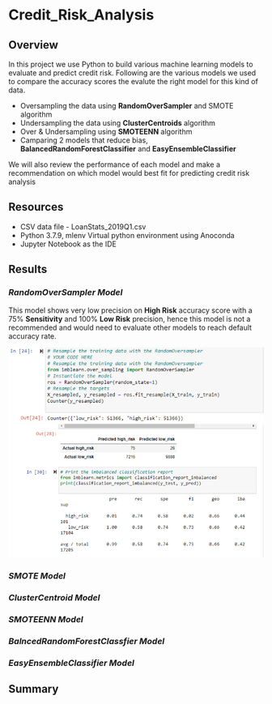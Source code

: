 # Credit_Risk_Analysis
## Overview
In this project we use Python to build various machine learning models to evaluate and predict credit risk. 
Following are the various models we used to compare the accuracy scores the evalute the right model for this kind of data.
* Oversampling the data using **RandomOverSampler** and SMOTE algorithm
* Undersampling the data using **ClusterCentroids** algorithm
* Over & Undersampling using **SMOTEENN** algorithm
* Camparing 2 models that reduce bias, **BalancedRandomForestClassifier** and **EasyEnsembleClassifier**

We will also review the performance of each model and make a recommendation on which model would best fit for predicting credit risk analysis

## Resources
* CSV data file - LoanStats_2019Q1.csv
* Python 3.7.9, mlenv Virtual python environment using Anoconda
* Jupyter Notebook as the IDE

## Results

### *RandomOverSampler Model*

This model shows very low precision on **High Risk** accuracy score with a 75% **Sensitivity** and 100% **Low Risk** precision, hence this model is not a recommended and would need to evaluate other models to reach default accuracy rate.

![ModelUsed](images/RandonOverSampler1.png)
![RandomOverSampler-Output](images/RandonOverSampler2.png)


### *SMOTE Model*

### *ClusterCentroid Model*

### *SMOTEENN Model*

### *BalncedRandomForestClassfier Model*

### *EasyEnsembleClassifier Model*



## Summary
